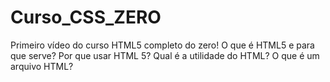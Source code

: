 # Curso_CSS_ZERO
Primeiro vídeo do curso HTML5 completo do zero! O que é HTML5 e para que serve? Por que usar HTML 5? Qual é a utilidade do HTML? O que é um arquivo HTML?
